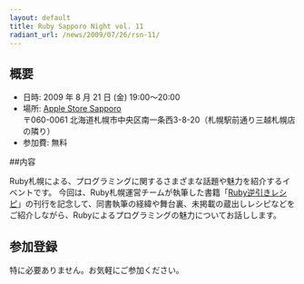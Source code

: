 ```yaml
---
layout: default
title: Ruby Sapporo Night vol. 11
radiant_url: /news/2009/07/26/rsn-11/
---
```

## 概要

- 日時: 2009 年 8 月 21 日 (金) 19:00〜20:00
- 場所: [Apple Store Sapporo](http://www.apple.com/jp/retail/sapporo/map/) <br/>〒060-0061 北海道札幌市中央区南一条西3-8-20（札幌駅前通り三越札幌店の隣り）
- 参加費: 無料

##内容

Ruby札幌による、プログラミングに関するさまざまな話題や魅力を紹介するイベントです。 今回は、Ruby札幌運営チームが執筆した書籍「[Ruby逆引きレシピ](http://www.amazon.co.jp/dp/4798119881)」の刊行を記念して、同書執筆の経緯や舞台裏、未掲載の蔵出しレシピなどをご紹介しながら、Rubyによるプログラミングの魅力についてお話しします。

## 参加登録

特に必要ありません。お気軽にご参加ください。
